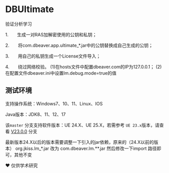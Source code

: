 # DBUltimate

验证分析学习

1.       生成一对RAS加解密使用的公钥和私钥；

2.       将com.dbeaver.app.ultimate_*.jar中的公钥替换成自己生成的公钥；

3.       用自己的私钥生成一个License文件导入；

4.       绕过网络校验。
(1)在hosts文件中配置dbeaver.com的IP为127.0.0.1；
(2)在配置文件dbeaver.ini中设置lm.debug.mode=true的值

## 测试环境

支持操作系统：Windows7、10、11、Linux、IOS

Java版本：JDK8、11、12、17

该`master` 分支支持软件版本：UE 24.X、UE 25.X，若需参考 `UE 23.x`版本，请查看 [V23.0.0](https://github.com/Jacksx20/DBUltimate_Cracking/tree/V23.0.0) 分支

最新版本24.X以后的版本需要调整一下引入的jar依赖，原来的（24.X以前的版本） org.jkiss.lm_*.jar 改为 com.dbeaver.lm.**.jar 然后修改一下import 路径即可，其他不变

❤️ 仅供学术研究
